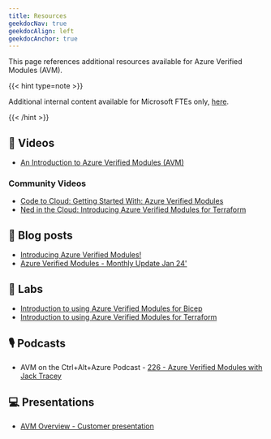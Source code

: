 ```yaml
---
title: Resources
geekdocNav: true
geekdocAlign: left
geekdocAnchor: true
---
```


This page references additional resources available for Azure Verified Modules (AVM).

{{< hint type=note >}}

Additional internal content available for Microsoft FTEs only, [here](https://dev.azure.com/CSUSolEng/Azure%20Verified%20Modules/_wiki/wikis/AVM%20Internal%20Wiki/368/LevelUp).

{{< /hint >}}

## 🎥 Videos

- [An Introduction to Azure Verified Modules (AVM)](https://aka.ms/AVM/intro)

### Community Videos

- [Code to Cloud: Getting Started With: Azure Verified Modules](https://youtu.be/y1lOKQOapTw?si=lgM4VJdYDCt2f3_j)
- [Ned in the Cloud: Introducing Azure Verified Modules for Terraform](https://youtu.be/6OeRByC-sBs?si=D9F203VzRsO2BtEl)

## 📔 Blog posts

- [Introducing Azure Verified Modules!](https://aka.ms/AVM/intro/blog)
- [Azure Verified Modules - Monthly Update Jan 24'](https://techcommunity.microsoft.com/t5/azure-tools-blog/azure-verified-modules-monthly-update-jan-24/ba-p/4048910)

## 🔬 Labs

- [Introduction to using Azure Verified Modules for Bicep](https://aka.ms/AVM/Bicep/labs)
- [Introduction to using Azure Verified Modules for Terraform](https://aka.ms/AVM/TF/labs)

## 🎙️ Podcasts

- AVM on the Ctrl+Alt+Azure Podcast - [226 - Azure Verified Modules with Jack Tracey](https://ctrlaltazure.com/episodes/226-azure-verified-modules-with-jack-tracey)

## 💻 Presentations

- [AVM Overview - Customer presentation](https://aka.ms/AVM/CustomerPresentation)
